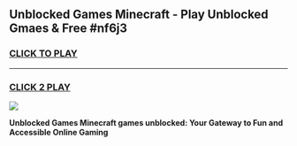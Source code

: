 
## Unblocked Games Minecraft - Play Unblocked Gmaes & Free #nf6j3
<h3>
<a href="https://premium.freeplayer.one?title=Unblocked_Games_Minecraft&ref=03M">CLICK TO PLAY</a></h3>
<hr>

<h3>
<a href="https://premium.freeplayer.one?title=Unblocked_Games_Minecraft&ref=03M">CLICK 2 PLAY</a>
  
</h3>

<a href="https://premium.freeplayer.one?title=Unblocked_Games_Minecraft&ref=03M"><img src="https://clearcache.store/games.png"></a>


**Unblocked Games Minecraft games unblocked: Your Gateway to Fun and Accessible Online Gaming**
